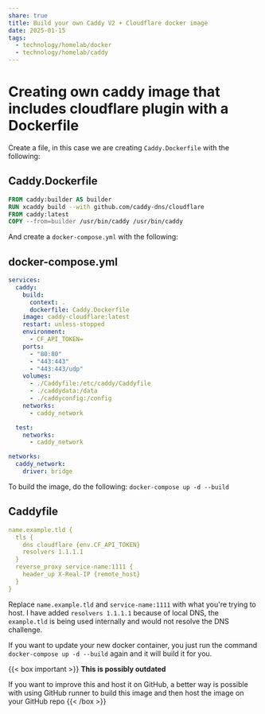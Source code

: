 ```yaml
---
share: true
title: Build your own Caddy V2 + Cloudflare docker image
date: 2025-01-15
tags:
  - technology/homelab/docker
  - technology/homelab/caddy
---
```

# Creating own caddy image that includes cloudflare plugin with a Dockerfile

Create a file, in this case we are creating `Caddy.Dockerfile` with the following:

## Caddy.Dockerfile
```dockerfile
FROM caddy:builder AS builder
RUN xcaddy build --with github.com/caddy-dns/cloudflare
FROM caddy:latest
COPY --from=builder /usr/bin/caddy /usr/bin/caddy
```

And create a `docker-compose.yml` with the following:

## docker-compose.yml
```yaml
services:
  caddy:
    build:
      context: .
      dockerfile: Caddy.Dockerfile
    image: caddy-cloudflare:latest
    restart: unless-stopped
    environment:
      - CF_API_TOKEN=
    ports:
      - "80:80"
      - "443:443"
      - "443:443/udp"
    volumes:
      - ./Caddyfile:/etc/caddy/Caddyfile
      - ./caddydata:/data
      - ./caddyconfig:/config
    networks:
      - caddy_network

  test:
    networks:
      - caddy_network

networks:
  caddy_network:
    driver: bridge
```

To build the image, do the following: `docker-compose up -d --build`

## Caddyfile
```yaml
name.example.tld {
  tls {
    dns cloudflare {env.CF_API_TOKEN}
    resolvers 1.1.1.1
  }
  reverse_proxy service-name:1111 {
    header_up X-Real-IP {remote_host}
  }
}
```

Replace `name.example.tld` and `service-name:1111` with what you're trying to host.
I have added `resolvers 1.1.1.1` because of local DNS, the `example.tld` is being used internally and would not resolve the DNS challenge.

If you want to update your new docker container, you just run the command `docker-compose up -d --build` again and it will build it for you.

{{< box important >}}
**This is possibly outdated**

If you want to improve this and host it on GitHub, a better way is possible with using GitHub runner to build this image and then host the image on your GitHub repo
{{< /box >}}